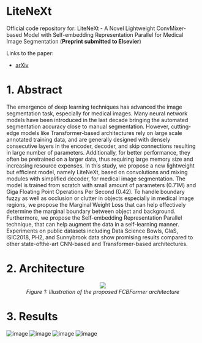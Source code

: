 # LiteNeXt
Official code repository for: LiteNeXt - A Novel Lightweight ConvMixer-based Model with Self-embedding
Representation Parallel for Medical Image Segmentation (**Preprint submitted to Elsevier**)

Links to the paper:
+ [arXiv](https://arxiv.org/pdf/2405.15779)

# 1. Abstract
The emergence of deep learning techniques has advanced the image segmentation task, especially
for medical images. Many neural network models have been introduced in the last decade bringing the
automated segmentation accuracy close to manual segmentation. However, cutting-edge models like
Transformer-based architectures rely on large scale annotated training data, and are generally designed
with densely consecutive layers in the encoder, decoder, and skip connections resulting in large number
of parameters. Additionally, for better performance, they often be pretrained on a larger data, thus
requiring large memory size and increasing resource expenses. In this study, we propose a new
lightweight but efficient model, namely LiteNeXt, based on convolutions and mixing modules with
simplified decoder, for medical image segmentation. The model is trained from scratch with small
amount of parameters (0.71M) and Giga Floating Point Operations Per Second (0.42). To handle
boundary fuzzy as well as occlusion or clutter in objects especially in medical image regions, we propose
the Marginal Weight Loss that can help effectively determine the marginal boundary between object and
background. Furthermore, we propose the Self-embedding Representation Parallel technique, that can
help augment the data in a self-learning manner. Experiments on public datasets including Data Science
Bowls, GlaS, ISIC2018, PH2, and Sunnybrook data show promising results compared to other state-ofthe-art CNN-based and Transformer-based architectures.

# 2. Architecture


<p align="center">
	<img , src="https://github.com/user-attachments/assets/9678daeb-72be-48e9-bcd7-485ca3ab793a"> <br />
	<em>
		Figure 1: Illustration of the proposed FCBFormer architecture
	</em>
</p>

# 3. Results 
![image](https://github.com/user-attachments/assets/fb149108-9d0a-4a2e-bfaf-68f70f601772)
![image](https://github.com/user-attachments/assets/708553a6-1c03-424a-ab45-58a96e944d57)
![image](https://github.com/user-attachments/assets/a526a3d5-28c3-4fcd-a1b9-dab2a2069e35)
![image](https://github.com/user-attachments/assets/04327b13-4b92-4712-8923-222f317ef0d6)




